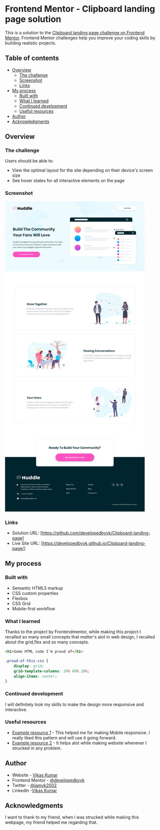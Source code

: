 # Frontend Mentor - Clipboard landing page solution

This is a solution to the [Clipboard landing page challenge on Frontend Mentor](https://www.frontendmentor.io/challenges/huddle-landing-page-with-curved-sections-5ca5ecd01e82137ec91a50f2). Frontend Mentor challenges help you improve your coding skills by building realistic projects. 

## Table of contents

- [Overview](#overview)
  - [The challenge](#the-challenge)
  - [Screenshot](#screenshot)
  - [Links](#links)
- [My process](#my-process)
  - [Built with](#built-with)
  - [What I learned](#what-i-learned)
  - [Continued development](#continued-development)
  - [Useful resources](#useful-resources)
- [Author](#author)
- [Acknowledgments](#acknowledgments)

## Overview

### The challenge

Users should be able to:

- View the optimal layout for the site depending on their device's screen size
- See hover states for all interactive elements on the page

### Screenshot

![](./design/desktop-design.jpg)

### Links

- Solution URL: [https://github.com/developedbyvk/Clipboard-landing-page]
- Live Site URL: [https://developedbyvk.github.io/Clipboard-landing-page/]

## My process

### Built with

- Semantic HTML5 markup
- CSS custom properties
- Flexbox
- CSS Grid
- Mobile-first workflow


### What I learned

Thanks to the project by Frontendmentor, while making this project I recalled so many small concepts that matter's alot in web design, I recalled about the grid,flex and so many concepts.

```html
<h1>Some HTML code I'm proud of</h1>
```
```css
.proud-of-this-css {
    display: grid;
    grid-template-columns: 20% 60% 20%;
    align-items: center;
}
```
### Continued development

I will definitely look my skills to make the design more responsive and interactive.

### Useful resources

- [Example resource 1](https://developer.mozilla.org/en-US/docs/Learn/CSS/CSS_layout/Responsive_Design) - This helped me for making Mobile responsive. I really liked this pattern and will use it going forward.
- [Example resource 2](https://www.google.co.in/) - It helps alot while making website whenever I strucked in any problem.


## Author

- Website - [Vikas Kumar]()
- Frontend Mentor - [@developedbyvk](https://www.frontendmentor.io/profile/developedbyvk)
- Twitter - [@iamvk2002](https://www.twitter.com/iamvk2002)
- Linkedln -[Vikas Kumar](https://www.linkedin.com/in/developedbyvk/)


## Acknowledgments

I want to thank to my friend, when i was strucked while making this webpage, my friend helped me regarding that.

